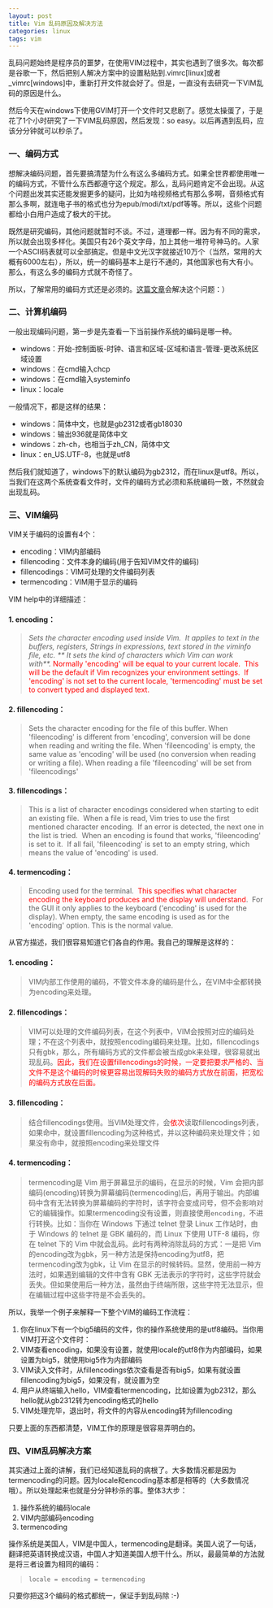 ```yaml
---
layout: post
title: Vim 乱码原因及解决方法
categories: linux
tags: vim
---
```


乱码问题始终是程序员的噩梦，在使用VIM过程中，其实也遇到了很多次。每次都是谷歌一下，然后把别人解决方案中的设置粘贴到.vimrc[linux]或者_vimrc[windows]中，重新打开文件就会好了。但是，一直没有去研究一下VIM乱码的原因是什么。

然后今天在windows下使用GVIM打开一个文件时又悲剧了。感觉太操蛋了，于是花了1个小时研究了一下VIM乱码原因，然后发现：so easy。以后再遇到乱码，应该分分钟就可以秒杀了。

### 一、编码方式

想解决编码问题，首先要搞清楚为什么有这么多编码方式。如果全世界都使用唯一的编码方式，不管什么东西都遵守这个规定。那么，乱码问题肯定不会出现。从这个问题出发其实还能发掘更多的疑问，比如为啥视频格式有那么多啊，音频格式有那么多啊，就连电子书的格式也分为epub/modi/txt/pdf等等。所以，这些个问题都给小白用户造成了极大的干扰。

既然是研究编码，其他问题就暂时不谈。不过，道理都一样。因为有不同的需求，所以就会出现多样化。美国只有26个英文字母，加上其他一堆符号神马的。人家一个ASCII码表就可以全部搞定。但是中文光汉字就接近10万个（当然，常用的大概有6000左右），所以，统一的编码基本上是行不通的，其他国家也有大有小。那么，有这么多的编码方式就不奇怪了。

所以，了解常用的编码方式还是必须的。[这篇文章](../encoding-introduction)会解决这个问题：）

### 二、计算机编码

一般出现编码问题，第一步是先查看一下当前操作系统的编码是哪一种。

*   windows：开始-控制面板-时钟、语言和区域-区域和语言-管理-更改系统区域设置
*   windows：在cmd输入chcp
*   windows：在cmd输入systeminfo
*   linux：locale

一般情况下，都是这样的结果：

*   windows：简体中文，也就是gb2312或者gb18030
*   windows：输出936就是简体中文
*   windows：zh-ch，也相当于zh_CN，简体中文
*   linux：en_US.UTF-8，也就是utf8

然后我们就知道了，windows下的默认编码为gb2312，而在linux是utf8。所以，当我们在这两个系统查看文件时，文件的编码方式必须和系统编码一致，不然就会出现乱码。

### 三、VIM编码

VIM关于编码的设置有4个：

*   encoding：VIM内部编码
*   fillencoding：文件本身的编码(用于告知VIM文件的编码)
*   fillencodings：VIM可处理的文件编码列表
*   termencoding：VIM用于显示的编码

VIM help中的详细描述：

#### 1. encoding：

> _Sets the character encoding used inside Vim.  It applies to text in the buffers, registers, Strings in expressions, text stored in the viminfo file, etc. ** It sets the kind of characters which Vim can work with**._ <span style="color: #ff0000;">Normally 'encoding' will be equal to your current locale.  This will be the default if Vim recognizes your environment settings.  If 'encoding' is not set to the current locale, 'termencoding' must be set to convert typed and displayed text.

#### 2. fillencoding：

> Sets the character encoding for the file of this buffer. When 'fileencoding' is different from 'encoding', conversion will be done when reading and writing the file. When 'fileencoding' is empty, the same value as 'encoding' will be used (no conversion when reading or writing a file). When reading a file 'fileencoding' will be set from 'fileencodings'

#### 3. fillencodings：

> This is a list of character encodings considered when starting to edit an existing file.  When a file is read, Vim tries to use the first mentioned character encoding.  If an error is detected, the next one in the list is tried.  When an encoding is found that works, 'fileencoding' is set to it.  If all fail, 'fileencoding' is set to an empty string, which means the value of 'encoding' is used.

#### 4. termencoding：

> Encoding used for the terminal.  <span style="color: #ff0000;">This specifies what character encoding the keyboard produces and the display will understand</span>.  For the GUI it only applies to the keyboard ('encoding' is used for the display). When empty, the same encoding is used as for the 'encoding' option. This is the normal value.

从官方描述，我们很容易知道它们各自的作用。我自己的理解是这样的：

#### 1. encoding：

> VIM内部工作使用的编码，不管文件本身的编码是什么，在VIM中全都转换为encoding来处理。

#### 2. fillencodings：

> VIM可以处理的文件编码列表，在这个列表中，VIM会按照对应的编码处理；不在这个列表中，就按照encoding编码来处理。比如，fillencodings只有gbk，那么，所有编码方式的文件都会被当成gbk来处理，很容易就出现乱码。<span style="color: #ff0000;">因此，我们在设置fillencodings的时候，一定要把要求严格的、当文件不是这个编码的时候更容易出现解码失败的编码方式放在前面，把宽松的编码方式放在后面。</span>

#### 3. fillencoding：

> 结合fillencodings使用。当VIM处理文件，会<span style="color: #ff0000;">依次</span>读取fillencodings列表，如果命中，就设置fillencoding为这种格式，并以这种编码来处理文件；如果没有命中，就按照encoding来处理文件

#### 4. termencoding：

> termencoding是 Vim 用于屏幕显示的编码，在显示的时候，Vim 会把内部编码(encoding)转换为屏幕编码(termencoding)后，再用于输出。内部编码中含有无法转换为屏幕编码的字符时，该字符会变成问号，但不会影响对它的编辑操作。如果termencoding没有设置，则直接使用<span style="font-family: Monaco, Consolas, 'Andale Mono', 'DejaVu Sans Mono', monospace; font-size: small;"><span style="line-height: 19px;">encoding，</span></span>不进行转换。比如：当你在 Windows 下通过 telnet 登录 Linux 工作站时，由于 Windows 的 telnet 是 GBK 编码的，而 Linux 下使用 UTF-8 编码，你在 telnet 下的 Vim 中就会乱码。此时有两种消除乱码的方式：一是把 Vim 的encoding改为gbk，另一种方法是保持encoding为utf8，把termencoding改为gbk，让 Vim 在显示的时候转码。显然，使用前一种方法时，如果遇到编辑的文件中含有 GBK 无法表示的字符时，这些字符就会丢失。但如果使用后一种方法，虽然由于终端所限，这些字符无法显示，但在编辑过程中这些字符是不会丢失的。

所以，我举一个例子来解释一下整个VIM的编码工作流程：

1.  你在linux下有一个big5编码的文件，你的操作系统使用的是utf8编码。当你用VIM打开这个文件时：
2.  VIM查看encoding，如果没有设置，就使用locale的utf8作为内部编码，如果设置为big5，就使用big5作为内部编码
3.  VIM读入文件时，从fillencodings依次查看是否有big5，如果有就设置fillencoding为big5，如果没有，就设置为空
4.  用户从终端输入hello，VIM查看termencoding，比如设置为gb2312，那么hello就从gb2312转为encoding格式的hello
5.  VIM处理完毕，退出时，将文件的内容从encoding转为fillencoding

只要上面的东西都清楚，VIM工作的原理是很容易弄明白的。

### 四、VIM乱码解决方案

其实通过上面的讲解，我们已经知道乱码的病根了。大多数情况都是因为termencoding的问题。因为locale和encoding基本都是相等的（大多数情况哦）。所以处理起来也就是分分钟秒杀的事。整体3大步：

1.  操作系统的编码locale
2.  VIM内部编码encoding
3.  termencoding

操作系统是美国人，VIM是中国人，termencoding是翻译。美国人说了一句话，翻译把英语转换成汉语，中国人才知道美国人想干什么。所以，最最简单的方法就是将三者设置为相同的编码：

> `locale = encoding = termencoding`

只要你把这3个编码的格式都统一，保证手到乱码除 :-)
